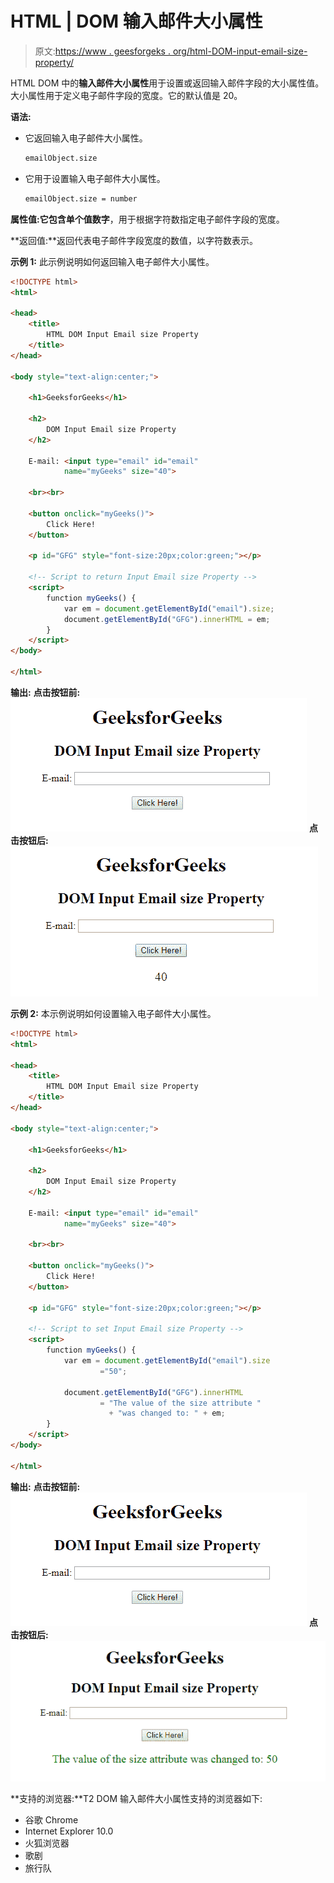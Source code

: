 # HTML | DOM 输入邮件大小属性

> 原文:[https://www . geesforgeks . org/html-DOM-input-email-size-property/](https://www.geeksforgeeks.org/html-dom-input-email-size-property/)

HTML DOM 中的**输入邮件大小属性**用于设置或返回输入邮件字段的大小属性值。大小属性用于定义电子邮件字段的宽度。它的默认值是 20。

**语法:**

*   它返回输入电子邮件大小属性。

    ```html
    emailObject.size
    ```

*   它用于设置输入电子邮件大小属性。

    ```html
    emailObject.size = number
    ```

**属性值:**它包含单个值**数字**，用于根据字符数指定电子邮件字段的宽度。

**返回值:**返回代表电子邮件字段宽度的数值，以字符数表示。

**示例 1:** 此示例说明如何返回输入电子邮件大小属性。

```html
<!DOCTYPE html> 
<html> 

<head> 
    <title> 
        HTML DOM Input Email size Property 
    </title> 
</head>     

<body style="text-align:center;"> 

    <h1>GeeksforGeeks</h1> 

    <h2>
        DOM Input Email size Property
    </h2> 

    E-mail: <input type="email" id="email"
            name="myGeeks" size="40">

    <br><br>

    <button onclick="myGeeks()"> 
        Click Here! 
    </button> 

    <p id="GFG" style="font-size:20px;color:green;"></p> 

    <!-- Script to return Input Email size Property -->
    <script> 
        function myGeeks() { 
            var em = document.getElementById("email").size;
            document.getElementById("GFG").innerHTML = em; 
        } 
    </script> 
</body> 

</html>                    
```

**输出:**
**点击按钮前:**
![](img/222de1966fb82abd44bdf656a38119d7.png)
**点击按钮后:**
![](img/820b99a5c4b9a7aebe3d2eee5986e8a2.png)

**示例 2:** 本示例说明如何设置输入电子邮件大小属性。

```html
<!DOCTYPE html> 
<html> 

<head> 
    <title> 
        HTML DOM Input Email size Property 
    </title> 
</head>     

<body style="text-align:center;"> 

    <h1>GeeksforGeeks</h1> 

    <h2>
        DOM Input Email size Property
    </h2> 

    E-mail: <input type="email" id="email"
            name="myGeeks" size="40">

    <br><br>

    <button onclick="myGeeks()"> 
        Click Here! 
    </button> 

    <p id="GFG" style="font-size:20px;color:green;"></p> 

    <!-- Script to set Input Email size Property -->
    <script> 
        function myGeeks() { 
            var em = document.getElementById("email").size
                    ="50";

            document.getElementById("GFG").innerHTML 
                    = "The value of the size attribute "
                      + "was changed to: " + em; 
        } 
    </script> 
</body> 

</html>                    
```

**输出:**
**点击按钮前:**
![](img/222de1966fb82abd44bdf656a38119d7.png)
**点击按钮后:**
![](img/1042a02003611cc09935871b8d599264.png)

**支持的浏览器:**T2 DOM 输入邮件大小属性支持的浏览器如下:

*   谷歌 Chrome
*   Internet Explorer 10.0
*   火狐浏览器
*   歌剧
*   旅行队